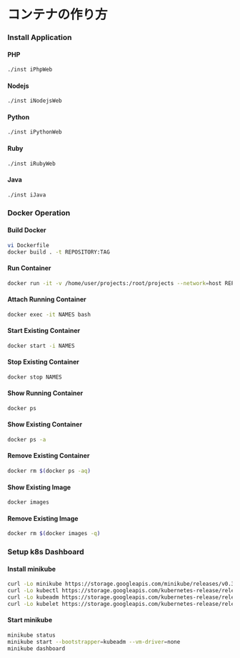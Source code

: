 # コンテナの作り方

### Install Application
#### PHP
```bash
./inst iPhpWeb
```

#### Nodejs
```bash
./inst iNodejsWeb
```

#### Python
```bash
./inst iPythonWeb
```

#### Ruby
```bash
./inst iRubyWeb
```

#### Java
```bash
./inst iJava
```

### Docker Operation
#### Build Docker
```bash
vi Dockerfile
docker build . -t REPOSITORY:TAG
```

#### Run Container
```bash
docker run -it -v /home/user/projects:/root/projects --network=host REPOSITORY:TAG
```

#### Attach Running Container
```bash
docker exec -it NAMES bash
```

#### Start Existing Container
```bash
docker start -i NAMES
```

#### Stop Existing Container
```bash
docker stop NAMES
```

#### Show Running Container
```bash
docker ps
```

#### Show Existing Container
```bash
docker ps -a
```

#### Remove Existing Container
```bash
docker rm $(docker ps -aq)
```

#### Show Existing Image
```bash
docker images
```

#### Remove Existing Image
```bash
docker rm $(docker images -q)
```

### Setup k8s Dashboard

#### Install minikube
```bash
curl -Lo minikube https://storage.googleapis.com/minikube/releases/v0.33.1/minikube-linux-amd64 && chmod +x minikube && sudo cp minikube /usr/local/bin/ && rm minikube
curl -Lo kubectl https://storage.googleapis.com/kubernetes-release/release/v1.13.2/bin/linux/amd64/kubectl && chmod +x kubectl && sudo cp kubectl /usr/local/bin/ && rm kubectl
curl -Lo kubeadm https://storage.googleapis.com/kubernetes-release/release/v1.13.2/bin/linux/amd64/kubeadm && chmod +x kubeadm && sudo cp kubeadm /usr/local/bin/ && rm kubeadm
curl -Lo kubelet https://storage.googleapis.com/kubernetes-release/release/v1.13.2/bin/linux/amd64/kubelet && chmod +x kubelet && sudo cp kubelet /usr/local/bin/ && rm kubelet
```

#### Start minikube
```bash
minikube status
minikube start --bootstrapper=kubeadm --vm-driver=none
minikube dashboard
```

